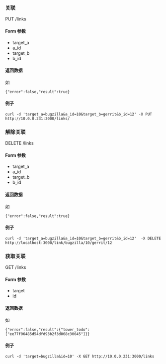 <!--Meta
category:DTask
title:Link 接口
DO NOT Delete Meta Above -->

### 关联
PUT /links

#### Form 参数
* target_a
* a_id
* target_b
* b_id

#### 返回数据
如
```
{"error":false,"result":true}
```

#### 例子
```
curl -d 'target_a=bugzilla&a_id=10&target_b=gerrit&b_id=12' -X PUT http://10.0.0.231:3000/links/
```


### 解除关联

DELETE /links

#### Form 参数
* target_a
* a_id
* target_b
* b_id

#### 返回数据
如
```
{"error":false,"result":true}
```

#### 例子
```
curl -d 'target_a=bugzilla&a_id=10&target_b=gerrit&b_id=12'  -X DELETE http://localhost:3000/link/bugzilla/10/gerrit/12
```


### 获取关联

GET /links

#### Form 参数
* target
* id

#### 返回数据
如
```
{"error":false,"result":{"tower_todo":["ee77f06485d54dfd93b2f3d068c30645"]}}
```

#### 例子
```
curl -d 'target=bugzilla&id=10' -X GET http://10.0.0.231:3000/links
```
